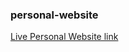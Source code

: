 ### personal-website
[Live Personal Website link](https://mijankarim.github.io/personal-website/ "Mijan Karim Portfolio")


